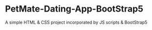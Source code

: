 # PetMate-Dating-App-BootStrap5
A simple HTML &amp; CSS project incorporated by JS scripts &amp; BootStrap5
